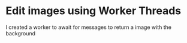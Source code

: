 # Edit images using Worker Threads
I created a worker to await for messages to return a image with the background
